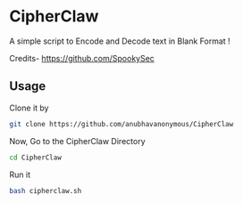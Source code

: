 # CipherClaw

A simple script to Encode and Decode text in Blank Format !

Credits- https://github.com/SpookySec

## Usage
Clone it by
```bash
git clone https://github.com/anubhavanonymous/CipherClaw
```
Now, Go to the CipherClaw Directory
```bash
cd CipherClaw
```
Run it 
```bash
bash cipherclaw.sh
```
